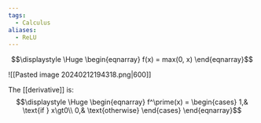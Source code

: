 ```yaml
---
tags:
  - Calculus
aliases:
  - ReLU
---
```

$$\displaystyle \Huge \begin{eqnarray} 
f(x) = max(0, x)
\end{eqnarray}$$

![[Pasted image 20240212194318.png|600]]

The [[derivative]] is:
$$\displaystyle \Huge \begin{eqnarray} 
f^\prime(x) = 
\begin{cases}
1,& \text{if } x\gt0\\
0,&
\text{otherwise}
\end{cases}
\end{eqnarray}$$
